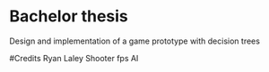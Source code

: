 # Bachelor thesis
Design and implementation of a game prototype with decision trees

#Credits
Ryan Laley Shooter fps AI
